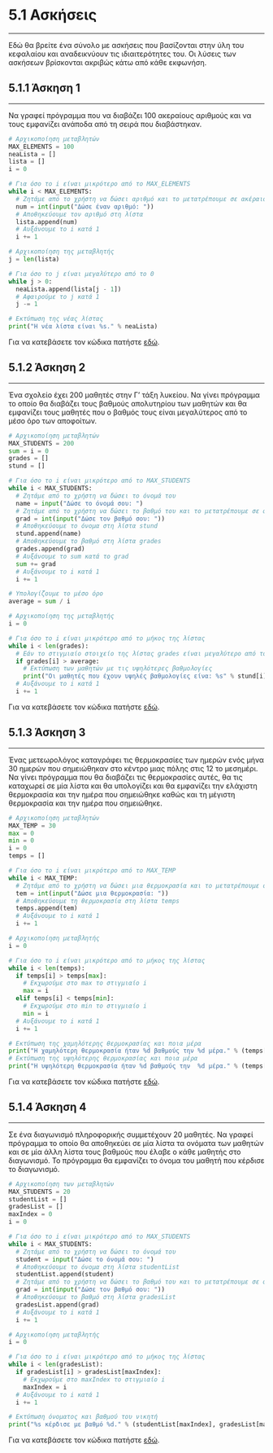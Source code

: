 # 5.1 Ασκήσεις

---

Εδώ θα βρείτε ένα σύνολο με ασκήσεις που βασίζονται στην ύλη του κεφαλαίου και αναδεικνύουν τις ιδιαιτερότητες του. Οι λύσεις των ασκήσεων βρίσκονται ακριβώς κάτω από κάθε εκφωνήση.

## 5.1.1 Άσκηση 1

---

Να γραφεί πρόγραµµα που να διαβάζει 100 ακεραίους αριθµούς και να τους εµφανίζει ανάποδα από τη σειρά που διαβάστηκαν.

```python
# Αρχικοποίηση μεταβλητών
MAX_ELEMENTS = 100
neaLista = []
lista = []
i = 0

# Για όσο το i είναι μικρότερο από το MAX_ELEMENTS
while i < MAX_ELEMENTS:
  # Ζητάμε από το χρήστη να δώσει αριθμό και το μετατρέπουμε σε ακέραιο
  num = int(input("Δώσε έναν αριθμό: "))
  # Αποθηκεύουμε τον αριθμό στη λίστα
  lista.append(num)
  # Αυξάνουμε το i κατά 1
  i += 1

# Αρχικοποίηση της μεταβλητής
j = len(lista)

# Για όσο το j είναι μεγαλύτερο από το 0
while j > 0:
  neaLista.append(lista[j - 1])
  # Αφαιρούμε το j κατά 1
  j -= 1

# Εκτύπωση της νέας λίστας
print("Η νέα λίστα είναι %s." % neaLista)
```

Για να κατεβάσετε τον κώδικα πατήστε [εδώ](src/lecture-05-exercise-01.py).

## 5.1.2 Άσκηση 2

---

Ένα σχολείο έχει 200 µαθητές στην Γ’ τάξη λυκείου. Να γίνει πρόγραµµα το οποίο θα διαβάζει τους βαθµούς απολυτηρίου των µαθητών και θα εµφανίζει τους µαθητές που ο βαθµός τους είναι µεγαλύτερος από το µέσο όρο των αποφοίτων.

```python
# Αρχικοποίηση μεταβλητών
MAX_STUDENTS = 200
sum = i = 0
grades = []
stund = []

# Για όσο το i είναι μικρότερο από το MAX_STUDENTS
while i < MAX_STUDENTS:
  # Ζητάμε από το χρήστη να δώσει το όνομά του
  name = input("Δώσε το όνομά σου: ")
  # Ζητάμε από το χρήστη να δώσει το βαθμό του και το μετατρέπουμε σε ακέραιο
  grad = int(input("Δώσε τον βαθμό σου: "))
  # Αποθηκεύουμε το όνομα στη λίστα stund
  stund.append(name)
  # Αποθηκεύουμε το βαθμό στη λίστα grades
  grades.append(grad)
  # Αυξάνουμε το sum κατά το grad
  sum += grad
  # Αυξάνουμε το i κατά 1
  i += 1

# Yπολογίζουμε το μέσο όρο
average = sum / i

# Αρχικοποίηση της μεταβλητής
i = 0

# Για όσο το i είναι μικρότερο από το μήκος της λίστας
while i < len(grades):
  # Εάν το στιγμιαίο στοιχείο της λίστας grades είναι μεγαλύτερο από το μέσο όρο
  if grades[i] > average:
    # Εκτύπωση των μαθητών με τις υψηλότερες βαθμολογίες
    print("Οι μαθητές που έχουν υψηλές βαθμολογίες είνα: %s" % stund[i])
  # Αυξάνουμε το i κατά 1
  i += 1
```

Για να κατεβάσετε τον κώδικα πατήστε [εδώ](src/lecture-05-exercise-02.py).

## 5.1.3 Άσκηση 3

---

Ένας μετεωρολόγος καταγράφει τις θερµοκρασίες των ημερών ενός µήνα 30 ημερών που σηµειώθηκαν στο κέντρο µιας πόλης στις 12 το µεσημέρι. Να γίνει πρόγραµµα που θα διαβάζει τις θερµοκρασίες αυτές, θα τις καταχωρεί σε µία λίστα και θα υπολογίζει και θα εµφανίζει την ελάχιστη θερµοκρασία και την ηµέρα που σημειώθηκε καθώς και τη μέγιστη θερµοκρασία και την ηµέρα που σημειώθηκε.

```python
# Αρχικοποίηση μεταβλητών
MAX_TEMP = 30
max = 0
min = 0
i = 0
temps = []

# Για όσο το i είναι μικρότερο από το MAX_TEMP
while i < MAX_TEMP:
  # Ζητάμε από το χρήστη να δώσει μια θερμοκρασία και το μετατρέπουμε σε ακέραιο
  tem = int(input("Δώσε μια θερμοκρασία: "))
  # Αποθηκεύουμε τη θερμοκρασία στη λίστα temps
  temps.append(tem)
  # Αυξάνουμε το i κατά 1
  i += 1

# Αρχικοποίηση μεταβλητής
i = 0

# Για όσο το i είναι μικρότερο από το μήκος της λίστας
while i < len(temps):
  if temps[i] > temps[max]:
    # Εκχωρούμε στο max το στιγμιαίο i
    max = i
  elif temps[i] < temps[min]:
    # Εκχωρούμε στο min το στιγμιαίο i
    min = i
  # Αυξάνουμε το i κατά 1
  i += 1

# Εκτύπωση της χαμηλότερης θερμοκρασίας και ποια μέρα
print("Η χαμηλότερη θερμοκρασία ήταν %d βαθμούς την %d μέρα." % (temps[min], (min + 1)))
# Εκτύπωση της υψηλότερης θερμοκρασίας και ποια μέρα
print("Η υψηλότερη θερμοκρασία ήταν %d βαθμούς την  %d μέρα." % (temps[max], (max + 1)))
```

Για να κατεβάσετε τον κώδικα πατήστε [εδώ](src/lecture-05-exercise-03.py).

## 5.1.4 Άσκηση 4

---

Σε ένα διαγωνισµό πληροφορικής συµµετέχουν 20 µαθητές. Να γραφεί πρόγραµµα το οποίο θα αποθηκεύει σε µία λίστα τα ονόµατα των µαθητών και σε µία άλλη λίστα τους βαθµούς που έλαβε ο κάθε µαθητής στο διαγωνισµό. Το πρόγραµµα θα εµφανίζει το όνοµα του µαθητή που κέρδισε το διαγωνισµό.

```python
# Αρχικοποίηση των μεταβλητών
MAX_STUDENTS = 20
studentList = []
gradesList = []
maxIndex = 0
i = 0

# Για όσο το i είναι μικρότερο από το MAX_STUDENTS
while i < MAX_STUDENTS:
  # Ζητάμε από το χρήστη να δώσει το όνομά του
  student = input("Δώσε το όνομά σου: ")
  # Απoθηκεύουμε το όνομα στη λίστα studentList
  studentList.append(student)
  # Ζητάμε από το χρήστη να δώσει το βαθμό του και το μετατρέπουμε σε ακέραιο
  grad = int(input("Δώσε τον βαθμό σου: "))
  # Απoθηκεύουμε το βαθμό στη λίστα gradesList
  gradesList.append(grad)
  # Αυξάνουμε το i κατά 1
  i += 1

# Αρχικοποίηση μεταβλητής
i = 0

# Για όσο το i είναι μικρότερο από το μήκος της λίστας
while i < len(gradesList):
  if gradesList[i] > gradesList[maxIndex]:
    # Εκχωρούμε στο maxIndex το στιγμιαίο i
    maxIndex = i
  # Αυξάνουμε το i κατά 1
  i += 1

# Eκτύπωση όνοματος και βαθμού του νικητή
print("%s κέρδισε με βαθμό %d." % (studentList[maxIndex], gradesList[maxIndex]))
```

Για να κατεβάσετε τον κώδικα πατήστε [εδώ](src/lecture-05-exercise-04.py).
